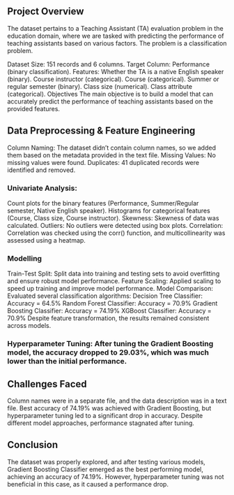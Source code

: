 ## Project Overview
The dataset pertains to a Teaching Assistant (TA) evaluation problem in the education domain, where we are tasked with predicting the performance of teaching assistants based on various factors. The problem is a classification problem.

Dataset Size: 151 records and 6 columns.
Target Column: Performance (binary classification).
Features:
Whether the TA is a native English speaker (binary).
Course instructor (categorical).
Course (categorical).
Summer or regular semester (binary).
Class size (numerical).
Class attribute (categorical).
Objectives
The main objective is to build a model that can accurately predict the performance of teaching assistants based on the provided features.

## Data Preprocessing & Feature Engineering
Column Naming: The dataset didn’t contain column names, so we added them based on the metadata provided in the text file.
Missing Values: No missing values were found.
Duplicates: 41 duplicated records were identified and removed.
### Univariate Analysis:
Count plots for the binary features (Performance, Summer/Regular semester, Native English speaker).
Histograms for categorical features (Course, Class size, Course instructor).
Skewness: Skewness of data was calculated.
Outliers: No outliers were detected using box plots.
Correlation: Correlation was checked using the corr() function, and multicollinearity was assessed using a heatmap.
### Modelling
Train-Test Split: Split data into training and testing sets to avoid overfitting and ensure robust model performance.
Feature Scaling: Applied scaling to speed up training and improve model performance.
Model Comparison: Evaluated several classification algorithms:
Decision Tree Classifier: Accuracy = 64.5%
Random Forest Classifier: Accuracy = 70.9%
Gradient Boosting Classifier: Accuracy = 74.19%
XGBoost Classifier: Accuracy = 70.9%
Despite feature transformation, the results remained consistent across models.

### Hyperparameter Tuning: After tuning the Gradient Boosting model, the accuracy dropped to 29.03%, which was much lower than the initial performance.

## Challenges Faced
Column names were in a separate file, and the data description was in a text file.
Best accuracy of 74.19% was achieved with Gradient Boosting, but hyperparameter tuning led to a significant drop in accuracy.
Despite different model approaches, performance stagnated after tuning.

## Conclusion
The dataset was properly explored, and after testing various models, Gradient Boosting Classifier emerged as the best performing model, achieving an accuracy of 74.19%. However, hyperparameter tuning was not beneficial in this case, as it caused a performance drop.

